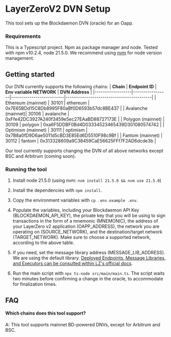 # LayerZeroV2 DVN Setup

This tool sets up the Blockdaemon DVN (oracle) for an Oapp.

### Requirements

This is a Typescript project. Npm as package manager and node. Tested with npm v10.2.4, node 21.5.0. We recommend using [nvm](https://github.com/nvm-sh/nvm) for node version management.

## Getting started

Our DVN currently supports the following chains:
| **Chain**        | **Endpoint ID** | **Env variable NETWORK** | **DVN Address**                          |
|------------------|-----------------|--------------------------|------------------------------------------|
| Ethereum (mainnet) | 30101          | ethereum                 | 0x7E65BDd15C8Db8995F80aBf0D6593b57dc8BE437 |
| Avalanche (mainnet)| 30106          | avalanche                | 0xFfe42DC3927A240f3459e5ec27EAaBD88727173E |
| Polygon (mainnet)  | 30109          | polygon                  | 0xa6F5DDBF0Bd4D03334523465439D301080574742 |
| Optimism (mainnet) | 30111          | optimism                 | 0x7B8a0fD9D6ae5011d5cBD3E85Ed6D5510F98c9Bf |
| Fantom (mainnet)   | 30112          | fantom                   | 0x313328609a9C38459CaE56625FFf7F2AD6dcde3b |

Our tool currently supports changing the DVN of all above networks except BSC and Arbitrum (coming soon).

### Running the tool

1. Install node 21.5.0 (using nvm: `nvm install 21.5.0 && nvm use 21.5.0`)

2. Install the dependencies with `npm install`.

3. Copy the environment variables with `cp .env.example .env`.

4. Populate the variables, including your Blockdaemon API Key (BLOCKDAEMON_API_KEY), the private key that you will be using to sign transactions in the form of a mnemonic (MNEMONIC), the address of your LayerZero v2 application (OAPP_ADDRESS), the network you are operating on (SOURCE_NETWORK), and the destination/target network (TARGET_NETWORK). Make sure to choose a supported network, according to the above table.

5. If you need, set the message library address (MESSAGE_LIB_ADDRESS). We are using the default library. [Deployed Endpoints, Message Libraries, and Executors can be consulted within LZ's official docs](https://docs.layerzero.network/v2/developers/evm/technical-reference/deployed-contracts). 

6. Run the main script with `npx ts-node src/main/main.ts`. The script waits two minutes before confirming a change in the oracle, to accommodate for finalization times.

## FAQ

#### Which chains does this tool support?

A: This tool supports mainnet BD-powered DNVs, except for Arbitrum and BSC.
